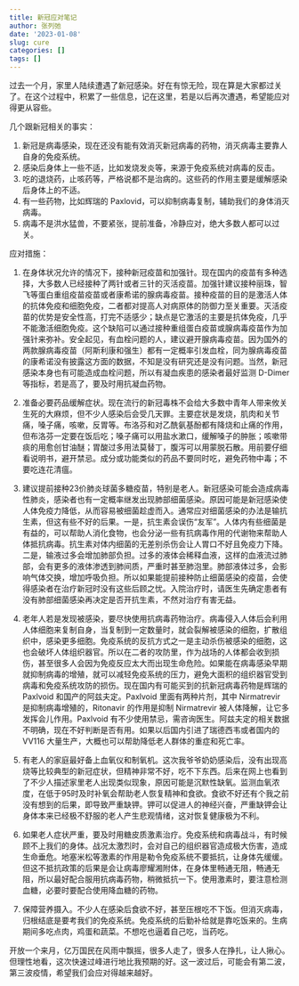 ```yaml
---
title: 新冠应对笔记
author: 张列弛
date: '2023-01-08'
slug: cure
categories: []
tags: []
---
```

过去一个月，家里人陆续遭遇了新冠感染。好在有惊无险，现在算是大家都过关了。在这个过程中，积累了一些信息，记在这里，若是以后再次遭遇，希望能应对得更从容些。    

几个跟新冠相关的事实：   

1. 新冠是病毒感染，现在还没有能有效消灭新冠病毒的药物，消灭病毒主要靠人自身的免疫系统。   
2. 感染后身体上一些不适，比如发烧发炎等，来源于免疫系统对病毒的反击。   
3. 吃的退烧药，止咳药等，严格说都不是治病的。这些药的作用主要是缓解感染后身体上的不适。   
4. 有一些药物，比如辉瑞的 Paxlovid，可以抑制病毒复制，辅助我们的身体消灭病毒。     
5. 病毒不是洪水猛兽，不要紧张，提前准备，冷静应对，绝大多数人都可以过关。      

应对措施：   

1. 在身体状况允许的情况下，接种新冠疫苗和加强针。现在国内的疫苗有多种选择，大多数人已经接种了两针或者三针的灭活疫苗。加强针建议接种丽珠，智飞等蛋白重组疫苗疫苗或者康希诺的腺病毒疫苗。接种疫苗的目的是激活人体的抗体免疫和细胞免疫，二者都对提高人对病原体的防御力至关重要。灭活疫苗的优势是安全性高，打完不适感少；缺点是它激活的主要是抗体免疫，几乎不能激活细胞免疫。这个缺陷可以通过接种重组蛋白疫苗或腺病毒疫苗作为加强针来弥补。安全起见，有血栓问题的人，建议避开腺病毒疫苗。因为国外的两款腺病毒疫苗（阿斯利康和强生）都有一定概率引发血栓，同为腺病毒疫苗的康希诺没有披露这方面的数据，不知是没有研究还是没有问题。当然，新冠感染本身也有可能造成血栓问题，所以有凝血疾患的感染者最好监测 D-Dimer 等指标，若是高了，要及时用抗凝血药物。         

2. 准备必要药品缓解症状。现在流行的新冠毒株不会给大多数中青年人带来攸关生死的大麻烦，但不少人感染后会受几天罪。主要症状是发烧，肌肉和关节痛，嗓子痛，咳嗽，反胃等。布洛芬和对乙酰氨基酚都有降烧和止痛的作用，但布洛芬一定要在饭后吃；嗓子痛可以用盐水漱口，缓解嗓子的肿胀；咳嗽带痰的用愈创甘油醚；胃酸过多用法莫替丁，腹泻可以用蒙脱石散。用前要仔细看说明书，避开禁忌。成分或功能类似的药品不要同时吃，避免药物中毒；不要吃连花清瘟。       

3. 建议提前接种23价肺炎球菌多糖疫苗，特别是老人。新冠感染可能会造成病毒性肺炎，感染者也有一定概率继发出现肺部细菌感染。原因可能是新冠感染使人体免疫力降低，从而容易被细菌趁虚而入。通常应对细菌感染的办法是输抗生素，但这有些不好的后果。一是，抗生素会误伤“友军”。人体内有些细菌是有益的，可以帮助人消化食物，也会分泌一些有抗病毒作用的代谢物来帮助人体抵抗病毒。抗生素对体内细菌的无差别杀伤会让人胃口不好且免疫力下降。二是，输液过多会增加肺部负担。过多的液体会稀释血液，这样的血液流过肺部，会有更多的液体渗透到肺间质，严重时甚至肺泡里。肺部液体过多，会影响气体交换，增加呼吸负担。所以如果能提前接种防止细菌感染的疫苗，会使得感染者在治疗新冠时没有这些后顾之忧。入院治疗时，请医生先确定患者有没有肺部细菌感染再决定是否开抗生素，不然对治疗有害无益。   

4. 老年人若是发现被感染，要尽快使用抗病毒药物治疗。病毒侵入人体后会利用人体细胞来复制自身，当复制到一定数量时，就会裂解被感染的细胞，扩散组织中，感染更多细胞。免疫系统的反抗方式之一是主动杀伤被感染的细胞，这也会破坏人体组织器官。所以在二者的攻防里，作为战场的人体都会收到损伤，甚至很多人会因为免疫反应太大而出现生命危险。如果能在病毒感染早期就抑制病毒的增殖，就可以减轻免疫系统的压力，避免大面积的组织器官受到病毒和免疫系统攻防的损伤。现在国内有可能买到的抗新冠病毒药物是辉瑞的 Paxlvoid 和国产的阿兹夫定。Paxlvoid 里面有两种片剂，其中 Nirmatrevir 是抑制病毒增殖的，Ritonavir 的作用是抑制 Nirmatrevir 被人体降解，让它多发挥会儿作用。Paxlvoid 有不少使用禁忌，需咨询医生。阿兹夫定的相关数据不明确，现在不好判断是否有用。如果以后国内引进了瑞德西韦或者国内的 VV116 大量生产，大概也可以帮助降低老人群体的重症和死亡率。   

5. 有老人的家庭最好备上血氧仪和制氧机。这次我爷爷奶奶感染后，没有出现高烧等比较典型的新冠症状，但精神非常不好，吃不下东西。后来在网上也看到了不少人描述家里老人出现类似现象，原因可能是沉默性缺氧。监测血氧浓度，在低于95时及时补氧会帮助老人恢复精神和食欲。食欲不好还有个我之前没有想到的后果，即导致严重缺钾。钾可以促进人的神经兴奋，严重缺钾会让身体本来已经极不舒服的老人产生悲观情绪，这对恢复健康极为不利。   

6. 如果老人症状严重，要及时用糖皮质激素治疗。免疫系统和病毒战斗，有时候顾不上我们的身体。战况太激烈时，会对自己的组织器官造成极大伤害，造成生命垂危。地塞米松等激素的作用是勒令免疫系统不要抵抗，让身体先缓缓。但这不抵抗政策的后果是会让病毒廖耀湘附体，在身体里畅通无阻，畅通无阻，所以最好配合服用抗病毒药物，稍微抵抗一下。使用激素时，要注意检测血糖，必要时要配合使用降血糖的药物。   

7. 保障营养摄入。不少人在感染后食欲不好，甚至压根吃不下饭。但消灭病毒，归根结底是要考我们的免疫系统。免疫系统的后勤补给就是靠吃饭来的。生病期间多吃点肉，鸡蛋和蔬菜。不想吃也逼着自己吃，当药吃。   

开放一个来月，亿万国民在风雨中飘摇，很多人走了，很多人在挣扎，让人揪心。但理性地看，这次快速过峰进行地比我预期的好。这一波过后，可能会有第二波，第三波疫情，希望我们会应对得越来越好。   




















   

